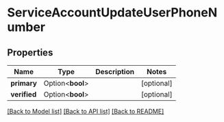 # ServiceAccountUpdateUserPhoneNumber

## Properties

Name | Type | Description | Notes
------------ | ------------- | ------------- | -------------
**primary** | Option<**bool**> |  | [optional]
**verified** | Option<**bool**> |  | [optional]

[[Back to Model list]](../README.md#documentation-for-models) [[Back to API list]](../README.md#documentation-for-api-endpoints) [[Back to README]](../README.md)


